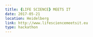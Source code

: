 ```yaml
---
title: {LIFE SCIENCE} MEETS IT
date: 2017-05-21
location: Heidelberg
link: http://www.lifesciencemeetsit.eu
type: hackathon
---
```

